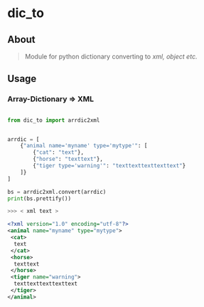 # dic_to


## About

> Module for python dictionary converting to *xml, object etc.*


## Usage

### Array-Dictionary => XML

```python

from dic_to import arrdic2xml


arrdic = [
    {"animal name='myname' type='mytype'": [
        {"cat": "text"},
        {"horse": "texttext"},
        {"tiger type='warning'": "texttexttexttexttext"}
    ]}
]

bs = arrdic2xml.convert(arrdic)
print(bs.prettify())

>>> < xml text >
```

```xml
<?xml version="1.0" encoding="utf-8"?>
<animal name="myname" type="mytype">
 <cat>
  text
 </cat>
 <horse>
  texttext
 </horse>
 <tiger name="warning">
  texttexttexttexttext
 </tiger>
</animal>

```